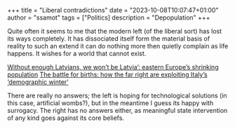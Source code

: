 +++
title = "Liberal contradictions"
date = "2023-10-08T10:07:47+01:00"
author = "ssamot"
tags = ["Politics]
description = "Depopulation"
+++

Quite often it seems to me that the modern left (of the liberal sort) has lost its ways completely. It has dissociated itself form the material basis of reality to such an extend it can do nothing more then quietly complain as life happens. It wishes for a world that cannot exist. 

[Without enough Latvians, we won’t be Latvia’: eastern Europe’s shrinking population](https://www.theguardian.com/world/2022/nov/16/latvia-baltic-population-demographic-crisis)
[The battle for births: how the far right are exploiting Italy’s ‘demographic winter’](https://www.theguardian.com/world/2023/oct/07/italy-births-far-right-demographic-winter)

There are really no answers; the left is hoping for technological solutions (in this case, artificial wombs?), but in the meantime I guess its happy with surrogacy. The right has no answers either, as meaningful state intervention of any kind goes against its core beliefs. 